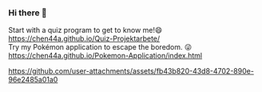 ### Hi there 👋
Start with a quiz program to get to know me!😄   https://chen44a.github.io/Quiz-Projektarbete/  
Try my Pokémon application to escape the boredom. 😜  https://chen44a.github.io/Pokemon-Application/index.html


https://github.com/user-attachments/assets/fb43b820-43d8-4702-890e-96e2485a01a0






<!--
**Chen44A/Chen44A** is a ✨ _special_ ✨ repository because its `README.md` (this file) appears on your GitHub profile.

Here are some ideas to get you started:

- 🔭 I’m currently working on ...
- 🌱 I’m currently learning Frontend developer at Nackademin.
- 👯 I’m looking to collaborate on ...
- 🤔 I’m looking for help with ...
- 💬 Ask me about ...
- 📫 How to reach me: ...
- 😄 Pronouns: ...
- ⚡ Fun fact: ...
-->
